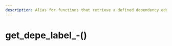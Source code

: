 ```yaml
---
description: Alias for functions that retrieve a defined dependency edge label type
---
```


# get\_depe\_label\_-\(\)

